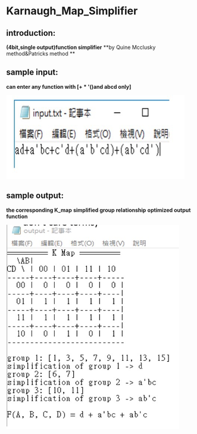 # Karnaugh_Map_Simplifier

## introduction:
**(4bit,single output)function simplifier**
**by Quine Mcclusky method&Patricks method **

## sample input:
**can enter any function with [+ * '()and abcd only]**

![](/S__548939.jpg)
## sample output:
**the corresponding K_map** 
**simplified group relationship**
**optimized output function**

![](/S__548937.jpg)
